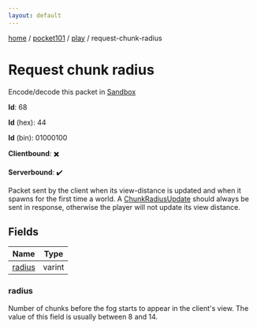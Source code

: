```yaml
---
layout: default
---
```


[home](/)  /  [pocket101](/protocol/pocket101)  /  [play](/protocol/pocket101/play)  /  request-chunk-radius

# Request chunk radius

Encode/decode this packet in [Sandbox](../../../sandbox/pocket101#play.request_chunk_radius)

**Id**: 68

**Id** (hex): 44

**Id** (bin): 01000100

**Clientbound**: ✖️

**Serverbound**: ✔️

Packet sent by the client when its view-distance is updated and when it spawns for the first time a world. A [ChunkRadiusUpdate](#play_chunk-radius_update) should always be sent in response, otherwise the player will not update its view distance.

## Fields

Name | Type
---|---
[radius](#radius) | varint

### radius

Number of chunks before the fog starts to appear in the client's view. The value of this field is usually between 8 and 14.
